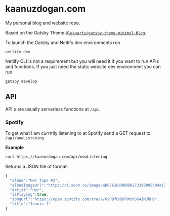 # kaanuzdogan.com

My personal blog and website repo.

Based on the Gatsby Theme [`@lekoarts/gatsby-theme-minimal-blog`](https://github.com/LekoArts/gatsby-themes/tree/master/themes/gatsby-theme-minimal-blog).

To launch the Gatsby and Netlify dev environments run

```
netlify dev
```

Netlify CLI is not a requirement but you will need it if you want to run APIs and functions. If you just need the static website dev environment you can run

```
gatsby develop
```

## API

API's are usually serverless functions at `/api`.

### Spotify

To get what I am currntly listening to at Spotify send a GET request to `/api/nowListening`

**Example**

```bash
curl https://kaanuzdogan.com/api/nowListening
```

Returns a JSON file of format:

```javascript
{
  "album":"Her Tape #2",
  "albumImageUrl":"https://i.scdn.co/image/ab67616d0000b273390995c84a13deee8f136bac",
  "artist":"Her",
  "isPlaying":true,
  "songUrl":"https://open.spotify.com/track/6vPBfCMBFRNtR0G4jNJbHD",
  "title":"Jeanie J"
}
```
